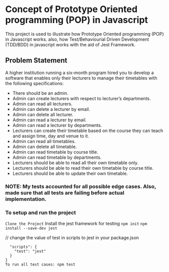 # Concept of Prototype Oriented programming (POP) in Javascript
This project is used to illustrate how Prototype Oriented programming (POP) in Javascript works. also, how Test/Behaviourial Driven Development (TDD/BDD) in javascript works with the aid of Jest Framework.

## Problem Statement
A higher institution running a six-month program hired you to develop a software that enables only their lecturers to manage their timetables with the following specifications:

- There should be an admin.
- Admin can create lecturers with respect to lecturer’s departments.
- Admin can read all lecturers.
- Admin can delete a lecturer by email.
- Admin can delete all lecturer.
- Admin can read a lecturer by email.
- Admin can read a lecturer by departments.
- Lecturers can create their timetable based on the course they can teach and assign time, day and venue to it.
- Admin can read all timetables. 
- Admin can delete all timetable.
- Admin can read timetable by course title.
- Admin can read timetable by departments.
- Lecturers should be able to read all their own timetable only.
- Lecturers should be able to read their own timetable by course title.
- Lecturers should be able to update their own timetable.

### NOTE: My tests accounted for all possible edge cases. Also, made sure that all tests are failing before actual implementation.

### To setup and run the project
```Clone the Project```
Install the jest framework for testing
```npm init```
```npm install --save-dev jest```

// change the value of test in scripts to jest in your package.json

```{
  "scripts": {
    "test": "jest"
  }
}
To run all test cases: npm test


